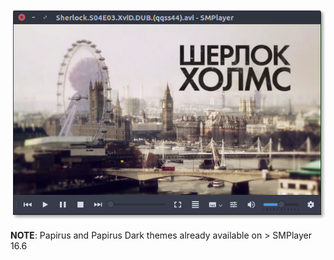 <p align="center">
  <img src="https://raw.githubusercontent.com/PapirusDevelopmentTeam/papirus-smplayer-theme/master/preview.png" alt="preview"/>
</p>

**NOTE**: Papirus and Papirus Dark themes already available on > SMPlayer 16.6

